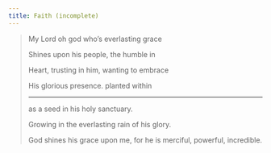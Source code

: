 ```yaml
---
title: Faith (incomplete)
---
```


> My Lord oh god who’s everlasting grace
>
> Shines upon his people, the humble in
>
> Heart, trusting in him, wanting to embrace
>
> His glorious presence. planted within
>
> ---
>
> as a seed in his holy sanctuary.
>
> Growing in the everlasting rain of his glory.
>
> God shines his grace upon me, for he is merciful, powerful, incredible.

